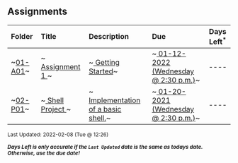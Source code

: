 ## Assignments

| Folder | Title | Description | Due | Days Left<sup>*</sup> |
|:------|:------|:------|:------|:-----:|
| ~<a href="https://github.com/rugbyprof/5143-Operating-Systems/tree/master/Assignments/01-A01">01-A01</a>~ | ~<a href="https://github.com/rugbyprof/5143-Operating-Systems/tree/master/Assignments/01-A01"> Assignment 1 </a>~ | ~<a href="https://github.com/rugbyprof/5143-Operating-Systems/tree/master/Assignments/01-A01"> Getting Started</a>~ | ~<a href="https://github.com/rugbyprof/5143-Operating-Systems/tree/master/Assignments/01-A01"> 01-12-2022 (Wednesday @ 2:30 p.m.)</a>~ | ---- |
| ~<a href="https://github.com/rugbyprof/5143-Operating-Systems/tree/master/Assignments/02-P01">02-P01</a>~ | ~<a href="https://github.com/rugbyprof/5143-Operating-Systems/tree/master/Assignments/02-P01"> Shell Project </a>~ | ~<a href="https://github.com/rugbyprof/5143-Operating-Systems/tree/master/Assignments/02-P01"> Implementation of a basic shell.</a>~ | ~<a href="https://github.com/rugbyprof/5143-Operating-Systems/tree/master/Assignments/02-P01"> 01-20-2021 (Wednesday @ 2:30 p.m.)</a>~ | ---- |

<sup>Last Updated: 2022-02-08 (Tue @ 12:26)</sup> 

<sup>***Days Left is only accurate if the `Last Updated` date is the same as todays date. Otherwise, use the due date!***</sup> 
